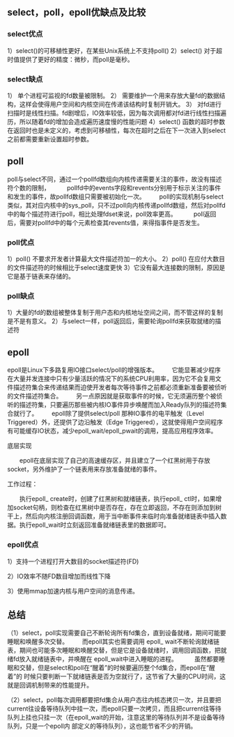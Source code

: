 ## select，poll，epoll优缺点及比较
### select优点
1）select()的可移植性更好，在某些Unix系统上不支持poll() 
2）select() 对于超时值提供了更好的精度：微秒，而poll是毫秒。
### select缺点 
1） 单个进程可监视的fd数量被限制。 
2） 需要维护一个用来存放大量fd的数据结构，这样会使得用户空间和内核空间在传递该结构时复制开销大。 
3） 对fd进行扫描时是线性扫描。fd剧增后，IO效率较低，因为每次调用都对fd进行线性扫描遍历，所以随着fd的增加会造成遍历速度慢的性能问题 
4）select() 函数的超时参数在返回时也是未定义的，考虑到可移植性，每次在超时之后在下一次进入到select之前都需要重新设置超时参数。
## poll
poll与select不同，通过一个pollfd数组向内核传递需要关注的事件，故没有描述符个数的限制，　 
　　pollfd中的events字段和revents分别用于标示关注的事件和发生的事件，故pollfd数组只需要被初始化一次。 
　　poll的实现机制与select类似，其对应内核中的sys_poll，只不过poll向内核传递pollfd数组，然后对pollfd中的每个描述符进行poll，相比处理fdset来说，poll效率更高。　 
　　poll返回后，需要对pollfd中的每个元素检查其revents值，来得指事件是否发生。
### poll优点
1）poll() 不要求开发者计算最大文件描述符加一的大小。 
2）poll() 在应付大数目的文件描述符的时候相比于select速度更快 
3）它没有最大连接数的限制，原因是它是基于链表来存储的。
### poll缺点
1）大量的fd的数组被整体复制于用户态和内核地址空间之间，而不管这样的复制是不是有意义。 
2）与select一样，poll返回后，需要轮询pollfd来获取就绪的描述符
## epoll
epoll是Linux下多路复用IO接口select/poll的增强版本。 
　　它能显著减少程序在大量并发连接中只有少量活跃的情况下的系统CPU利用率，因为它不会复用文件描述符集合来传递结果而迫使开发者每次等待事件之前都必须重新准备要被侦听的文件描述符集合。 
　　另一点原因就是获取事件的时候，它无须遍历整个被侦听的描述符集，只要遍历那些被内核IO事件异步唤醒而加入Ready队列的描述符集合就行了。 
　　epoll除了提供select/poll 那种IO事件的电平触发（Level Triggered）外，还提供了边沿触发（Edge Triggered），这就使得用户空间程序有可能缓存IO状态，减少epoll_wait/epoll_pwait的调用，提高应用程序效率。

底层实现

　　epoll在底层实现了自己的高速缓存区，并且建立了一个红黑树用于存放socket，另外维护了一个链表用来存放准备就绪的事件。

工作过程：

　　执行epoll_ create时，创建了红黑树和就绪链表，执行epoll_ ctl时，如果增加socket句柄，则检查在红黑树中是否存在，存在立即返回，不存在则添加到树干上，然后向内核注册回调函数，用于当中断事件来临时向准备就绪链表中插入数据。执行epoll_wait时立刻返回准备就绪链表里的数据即可。

### epoll优点
1）支持一个进程打开大数目的socket描述符(FD)

2）IO效率不随FD数目增加而线性下降

3）使用mmap加速内核与用户空间的消息传递。

## 总结
（1）select，poll实现需要自己不断轮询所有fd集合，直到设备就绪，期间可能要睡眠和唤醒多次交替。 
　　而epoll其实也需要调用 epoll_ wait不断轮询就绪链表，期间也可能多次睡眠和唤醒交替，但是它是设备就绪时，调用回调函数，把就绪fd放入就绪链表中，并唤醒在 epoll_wait中进入睡眠的进程。　 
　　虽然都要睡眠和交替，但是select和poll在“醒着”的时候要遍历整个fd集合，而epoll在“醒着”的 时候只要判断一下就绪链表是否为空就行了，这节省了大量的CPU时间，这就是回调机制带来的性能提升。

（2）select，poll每次调用都要把fd集合从用户态往内核态拷贝一次，并且要把current往设备等待队列中挂一次，而epoll只要一次拷贝，而且把current往等待队列上挂也只挂一次（在epoll_wait的开始，注意这里的等待队列并不是设备等待队列，只是一个epoll内 部定义的等待队列），这也能节省不少的开销。




